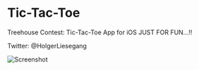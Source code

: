 Tic-Tac-Toe
===========

Treehouse Contest: Tic-Tac-Toe App for iOS
JUST FOR FUN...!!

Twitter: @HolgerLiesegang

![Screenshot](https://raw.github.com/HolgerLiesegang/Tic-Tac-Toe/master/screenshot_01.png)
